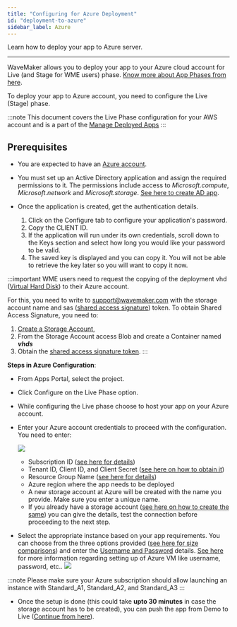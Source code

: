 ```yaml
---
title: "Configuring for Azure Deployment"
id: "deployment-to-azure"
sidebar_label: Azure
---
```

Learn how to deploy your app to Azure server.

---

WaveMaker allows you to deploy your app to your Azure cloud account for Live (and Stage for WME users) phase. [Know more about App Phases from here](/learn/app-development/deployment/release-management/).

To deploy your app to Azure account, you need to configure the Live (Stage) phase.

:::note
This document covers the Live Phase configuration for your AWS account and is a part of the [Manage Deployed Apps](/learn/app-development/deployment/manage-deployed-apps/)
:::

## Prerequisites

- You are expected to have an [Azure account](https://azure.microsoft.com/en-in/free/).
- You must set up an Active Directory application and assign the required permissions to it. The permissions include access to _Microsoft.compute_, _Microsoft.network_ and _Microsoft.storage_. [See here to create AD app](https://docs.microsoft.com/en-us/azure/azure-resource-manager/resource-group-create-service-principal-portal).
- Once the application is created, get the authentication details.

    1. Click on the Configure tab to configure your application's password.
    2. Copy the CLIENT ID.
    3. If the application will run under its own credentials, scroll down to the Keys section and select how long you would like your password to be valid.
    4. The saved key is displayed and you can copy it. You will not be able to retrieve the key later so you will want to copy it now.

:::important
WME users need to request the copying of the deployment vhd ([Virtual Hard Disk](https://docs.microsoft.com/en-us/azure/storage/storage-about-disks-and-vhds-linux)) to their Azure account.  

For this, you need to write to [support@wavemaker.com](mailto:support@wavemaker.com) with the storage account name and sas ([shared access signature](https://docs.microsoft.com/en-us/azure/storage/storage-dotnet-shared-access-signature-part-1)) token. To obtain Shared Access Signature, you need to:

1. [Create a Storage Account](https://docs.microsoft.com/en-us/azure/storage/storage-create-storage-account),
2. From the Storage Account access Blob and create a Container named **_vhds_**
3. Obtain the [shared access signature token](https://docs.microsoft.com/en-us/azure/storage/storage-dotnet-shared-access-signature-part-1).
:::

**Steps in Azure Configuration**:

- From Apps Portal, select the project.
- Click Configure on the Live Phase option.
- While configuring the Live phase choose to host your app on your Azure account.
- Enter your Azure account credentials to proceed with the configuration. You need to enter: 

    [![](/learn/assets/deploy_azure_account.png)](/learn/assets/deploy_azure_account.png)

    - Subscription ID ([see here for details](https://blogs.msdn.microsoft.com/mschray/2016/03/18/getting-your-azure-subscription-guid-new-portal/))
    - Tenant ID, Client ID, and Client Secret ([see here on how to obtain it](https://docs.microsoft.com/en-us/azure/azure-resource-manager/resource-group-create-service-principal-portal#get-tenant-id))
    - Resource Group Name ([see here for details](https://docs.microsoft.com/en-us/azure/azure-resource-manager/resource-group-portal))
    - Azure region where the app needs to be deployed
    - A new storage account at Azure will be created with the name you provide. Make sure you enter a unique name.
    - If you already have a storage account ([see here on how to create the same](https://docs.microsoft.com/en-us/azure/storage/storage-create-storage-account)) you can give the details, test the connection before proceeding to the next step.
- Select the appropriate instance based on your app requirements. You can choose from the three options provided ([see here for size comparisons](https://docs.microsoft.com/en-in/azure/virtual-machines/windows/sizes-general#a-series)) and enter the [Username and Password](https://docs.microsoft.com/en-us/azure/virtual-machines/windows/classic/tutorial#1-basics-blade) details. [See here](https://docs.microsoft.com/en-us/azure/virtual-machines/windows/faq) for more information regarding setting up of Azure VM like username, password, etc.. 
[![](/learn/assets/deploy_azure_instance.png)](/learn/assets/deploy_azure_instance.png)

:::note
Please make sure your Azure subscription should allow launching an instance with Standard_A1, Standard_A2, and Standard_A3
:::
- Once the setup is done (this could take **upto 30 minutes** in case the storage account has to be created), you can push the app from Demo to Live ([Continue from here](/learn/app-development/deployment/manage-deployed-apps/#push-to-live)).
